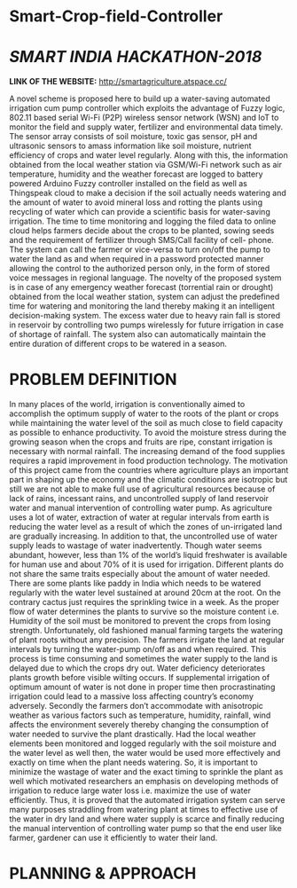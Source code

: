 # Smart-Crop-field-Controller
# ***SMART INDIA HACKATHON-2018***

**LINK OF THE WEBSITE:**
http://smartagriculture.atspace.cc/ 


A novel scheme is proposed here to build up a water-saving automated irrigation cum pump controller which exploits the advantage of Fuzzy logic, 802.11 based serial Wi-Fi (P2P) wireless sensor network (WSN) and IoT to monitor the field and supply water, fertilizer and environmental data timely. The sensor array consists of soil moisture, toxic gas sensor, pH and ultrasonic sensors to amass information like soil moisture, nutrient efficiency of crops and water level regularly. Along with this, the information obtained from the local weather station via GSM/Wi-Fi network such as air temperature, humidity and the weather forecast are logged to battery powered Arduino Fuzzy controller installed on the field as well as Thingspeak cloud to make a decision if the soil actually needs watering and the amount of water to avoid mineral loss and rotting the plants using recycling of water which can provide a scientific basis for water-saving irrigation. The time to time monitoring and logging the filed data to online cloud helps farmers decide about the crops to be planted, sowing seeds and the requirement of fertilizer through SMS/Call facility of cell- phone. The system can call the farmer or vice-versa to turn on/off the pump to water the land as and when required in a password protected manner allowing the control to the authorized person only, in the form of stored voice messages in regional language. The novelty of the proposed system is in case of any emergency weather forecast (torrential rain or drought) obtained from the local weather station, system can adjust the predefined time for watering and monitoring the land thereby making it an intelligent decision-making system. The excess water due to heavy rain fall is stored in reservoir by controlling two pumps wirelessly for future irrigation in case of shortage of rainfall. The system also can automatically maintain the entire duration of different crops to be watered in a season.

# PROBLEM DEFINITION  
In many places of the world, irrigation is conventionally aimed to accomplish the optimum supply of water to the roots of the plant or crops while maintaining the water level of the soil as much close to field capacity as possible to enhance productivity. To avoid the moisture stress during the growing season when the crops and fruits are ripe, constant irrigation is necessary with normal rainfall. The increasing demand of the food supplies requires a rapid improvement in food production technology. The motivation of this project came from the countries where agriculture plays an important part in shaping up the economy and the climatic conditions are isotropic but still we are not able to make full use of agricultural resources because of lack of rains, incessant rains, and uncontrolled supply of land reservoir water and manual intervention of controlling water pump.  As agriculture uses a lot of water, extraction of water at regular intervals from earth is reducing the water level as a result of which the zones of un-irrigated land are gradually increasing. In addition to that, the uncontrolled use of water supply leads to wastage of water inadvertently. Though water seems abundant, however, less than 1% of the world’s liquid freshwater is available for human use and about 70% of it is used for irrigation. Different plants do not share the same traits especially about the amount of water needed. There are some plants like paddy in India which needs to be watered regularly with the water level sustained at around 20cm at the root. On the contrary cactus just requires the sprinkling twice in a week. As the proper flow of water determines the plants to survive so the moisture content i.e. Humidity of the soil must be monitored to prevent the crops from losing strength.  Unfortunately, old fashioned manual farming targets the watering of plant roots without any precision. The farmers irrigate the land at regular intervals by turning the water-pump on/off as and when required. This process is time consuming and sometimes the water supply to the land is delayed due to which the crops dry out. Water deficiency deteriorates plants growth before visible wilting occurs. If supplemental irrigation of optimum amount of water is not done in proper time then procrastinating irrigation could lead to a massive loss affecting country’s economy adversely. Secondly the farmers don’t accommodate with anisotropic weather as various factors such as temperature, humidity, rainfall, wind affects the environment severely thereby changing the consumption of water needed to survive the plant drastically. Had the local weather elements been monitored and logged regularly with the soil moisture and the water level as well then, the water would be used more effectively and exactly on time when the plant needs watering.  So, it is important to minimize the wastage of water and the exact timing to sprinkle the plant as well which motivated researchers an emphasis on developing methods of irrigation to reduce large water loss i.e. maximize the use of water efficiently. Thus, it is proved that the automated irrigation system can serve many purposes straddling from watering plant at times to effective use of the water in dry land and where water supply is scarce and finally reducing the manual intervention of controlling water pump so that the end user like farmer, gardener can use it efficiently to water their land. 

# PLANNING & APPROACH
